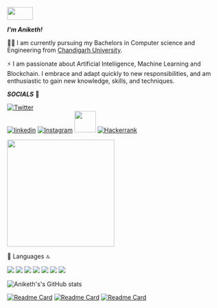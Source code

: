 <img src="https://user-images.githubusercontent.com/74004409/138744651-645f07c9-67f2-4e47-b9da-c4107688d9be.gif" width="60" height="30" /> 

***I'm Aniketh!***

👨‍💻 I am currently pursuing my Bachelors in Computer science and Engineering from [Chandigarh University](https://www.cuchd.in/).

⚡ I am passionate about Artificial Inteliigence, Machine Learning and Blockchain. I embrace and adapt quickly to new responsibilities,
    and am enthusiastic to gain new knowledge, skills, and techniques.


***SOCIALS*** 🧒

[![Twitter](https://img.shields.io/twitter/url/https/twitter.com/bukotsunikki.svg?style=social&label=Follow%20%40aniketh_88)](https://twitter.com/aniketh_88)  
[![linkedin](https://img.shields.io/badge/LinkedIn-0077B5?style=for-the-badge&logo=linkedin&logoColor=white)](https://www.linkedin.com/in/aniketh-paul-7728691bb/) 
[![Instagram](https://img.shields.io/badge/Instagram-E4405F?style=for-the-badge&logo=instagram&logoColor=white)](https://www.instagram.com/__.aniketh.__/) 
[<img src="https://user-images.githubusercontent.com/74004409/138851160-124cc006-bcd8-4390-b660-96b6d6b32417.png" width="50">](https://medium.com/@aniketh131)
[![Hackerrank](https://img.shields.io/badge/-Hackerrank-2EC866?style=for-the-badge&logo=HackerRank&logoColor=white)](https://www.hackerrank.com/aniketh131)

<img src="https://user-images.githubusercontent.com/74004409/138739272-90b79a36-5251-4957-af1d-57dac05bd2ab.jpg" width="250">

🚀 Languages 🔝

<img src="https://img.shields.io/badge/Python-FFD43B?style=for-the-badge&logo=python&logoColor=darkgreen"> <img src="https://img.shields.io/badge/HTML5-E34F26?style=for-the-badge&logo=html5&logoColor=white"> <img src="https://img.shields.io/badge/CSS3-1572B6?style=for-the-badge&logo=css3&logoColor=white"> <img src="https://img.shields.io/badge/C-00599C?style=for-the-badge&logo=c&logoColor=white"> <img src="https://img.shields.io/badge/C%2B%2B-00599C?style=for-the-badge&logo=c%2B%2B&logoColor=white"> <img src="https://img.shields.io/badge/Java-ED8B00?style=for-the-badge&logo=java&logoColor=white"> <img src="https://img.shields.io/badge/Solidity-e6e6e6?style=for-the-badge&logo=solidity&logoColor=black">

![Aniketh's's GitHub stats](https://github-readme-stats.vercel.app/api?username=anipaul2&theme=vision-friendly-dark&show_icons=true) 




[![Readme Card](https://github-readme-stats.vercel.app/api/pin/?username=anipaul2&repo=python-and-html)](https://github.com/anipaul2/github-readme-stats)
[![Readme Card](https://github-readme-stats.vercel.app/api/pin/?username=anipaul2&repo=Java-Basic)](https://github.com/anipaul2/github-readme-stats)
[![Readme Card](https://github-readme-stats.vercel.app/api/pin/?username=anipaul2&repo=DSA)](https://github.com/anipaul2/github-readme-stats)



<!--
**anipaul2/anipaul2** is a ✨ _special_ ✨ repository because its `README.md` (this file) appears on your GitHub profile.

Here are some ideas to get you started:

- 🔭 I’m currently working on ...
- 🌱 I’m currently learning ...
- 👯 I’m looking to collaborate on ...
- 🤔 I’m looking for help with ...
- 💬 Ask me about ...
- 📫 How to reach me: ...
- 😄 Pronouns: ...
- ⚡ Fun fact: ...
-->
